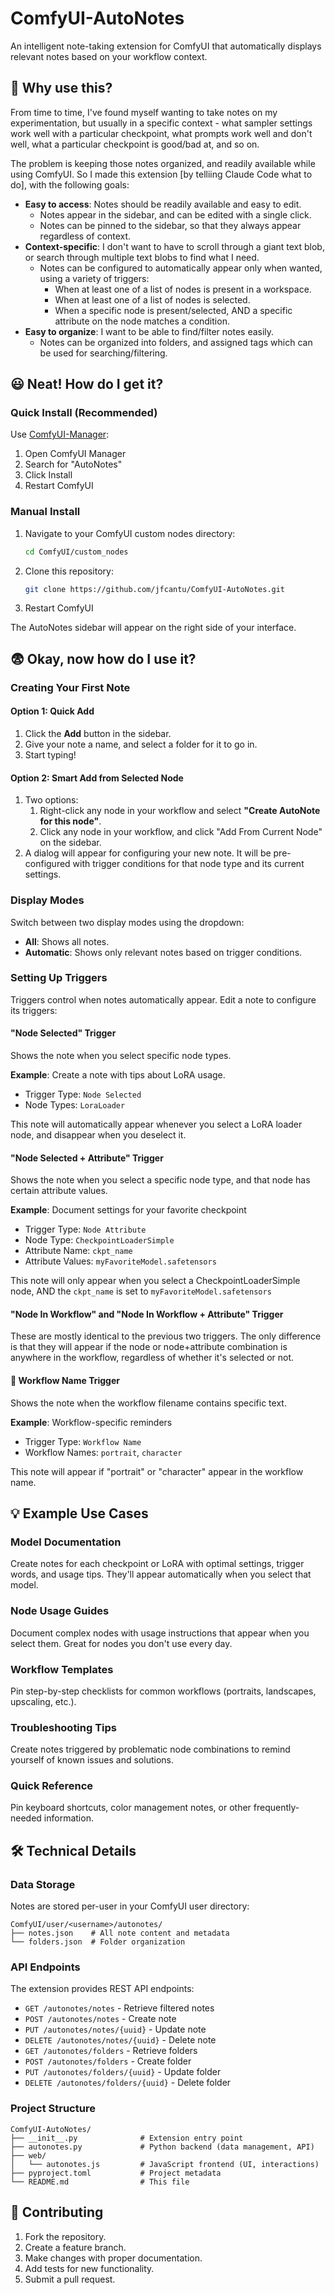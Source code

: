 # ComfyUI-AutoNotes

An intelligent note-taking extension for ComfyUI that automatically displays relevant notes based on your workflow context.

## 🤔 Why use this?

From time to time, I've found myself wanting to take notes on my experimentation, but usually in a specific context - what sampler settings work well with a particular checkpoint, what prompts work well and don't well, what a particular checkpoint is good/bad at, and so on.

The problem is keeping those notes organized, and readily available while using ComfyUI. So I made this extension [by telliing Claude Code what to do], with the following goals:

- **Easy to access**: Notes should be readily available and easy to edit.
  - Notes appear in the sidebar, and can be edited with a single click.
  - Notes can be pinned to the sidebar, so that they always appear regardless of context.
- **Context-specific**: I don't want to have to scroll through a giant text blob, or search through multiple text blobs to find what I need.
  - Notes can be configured to automatically appear only when wanted, using a variety of triggers:
    - When at least one of a list of nodes is present in a workspace.
    - When at least one of a list of nodes is selected.
    - When a specific node is present/selected, AND a specific attribute on the node matches a condition.
- **Easy to organize**: I want to be able to find/filter notes easily.
  - Notes can be organized into folders, and assigned tags which can be used for searching/filtering.

## 😃 Neat! How do I get it?

### Quick Install (Recommended)

Use [ComfyUI-Manager](https://github.com/ltdrdata/ComfyUI-Manager):

1. Open ComfyUI Manager
2. Search for "AutoNotes"
3. Click Install
4. Restart ComfyUI

### Manual Install

1. Navigate to your ComfyUI custom nodes directory:

   ```bash
   cd ComfyUI/custom_nodes
   ```

2. Clone this repository:

   ```bash
   git clone https://github.com/jfcantu/ComfyUI-AutoNotes.git
   ```

3. Restart ComfyUI

The AutoNotes sidebar will appear on the right side of your interface.

## 😨 Okay, now how do I use it?

### Creating Your First Note

#### Option 1: Quick Add

1. Click the **Add** button in the sidebar.
2. Give your note a name, and select a folder for it to go in.
3. Start typing!

#### Option 2: Smart Add from Selected Node

1. Two options:
   1. Right-click any node in your workflow and select **"Create AutoNote for this node"**.
   2. Click any node in your workflow, and click "Add From Current Node" on the sidebar.
2. A dialog will appear for configuring your new note. It will be pre-configured with trigger conditions for that node type and its current settings.

### Display Modes

Switch between two display modes using the dropdown:

- **All**: Shows all notes.
- **Automatic**: Shows only relevant notes based on trigger conditions.

### Setting Up Triggers

Triggers control when notes automatically appear. Edit a note to configure its triggers:

#### "Node Selected" Trigger

Shows the note when you select specific node types.

**Example**: Create a note with tips about LoRA usage.

- Trigger Type: `Node Selected`
- Node Types: `LoraLoader`

This note will automatically appear whenever you select a LoRA loader node, and disappear when you deselect it.

#### "Node Selected + Attribute" Trigger

Shows the note when you select a specific node type, and that node has certain attribute values.

**Example**: Document settings for your favorite checkpoint

- Trigger Type: `Node Attribute`
- Node Type: `CheckpointLoaderSimple`
- Attribute Name: `ckpt_name`
- Attribute Values: `myFavoriteModel.safetensors`

This note will only appear when you select a CheckpointLoaderSimple node, AND the `ckpt_name` is set to `myFavoriteModel.safetensors`

#### "Node In Workflow" and "Node In Workflow + Attribute" Trigger

These are mostly identical to the previous two triggers. The only difference is that they will appear if the node or node+attribute combination is anywhere in the workflow, regardless of whether it's selected or not.

#### 📝 Workflow Name Trigger

Shows the note when the workflow filename contains specific text.

**Example**: Workflow-specific reminders

- Trigger Type: `Workflow Name`
- Workflow Names: `portrait`, `character`

This note will appear if "portrait" or "character" appear in the workflow name.

## 💡 Example Use Cases

### Model Documentation

Create notes for each checkpoint or LoRA with optimal settings, trigger words, and usage tips. They'll appear automatically when you select that model.

### Node Usage Guides

Document complex nodes with usage instructions that appear when you select them. Great for nodes you don't use every day.

### Workflow Templates

Pin step-by-step checklists for common workflows (portraits, landscapes, upscaling, etc.).

### Troubleshooting Tips

Create notes triggered by problematic node combinations to remind yourself of known issues and solutions.

### Quick Reference

Pin keyboard shortcuts, color management notes, or other frequently-needed information.

## 🛠️ Technical Details

### Data Storage

Notes are stored per-user in your ComfyUI user directory:

```text
ComfyUI/user/<username>/autonotes/
├── notes.json    # All note content and metadata
└── folders.json  # Folder organization
```

### API Endpoints

The extension provides REST API endpoints:

- `GET /autonotes/notes` - Retrieve filtered notes
- `POST /autonotes/notes` - Create note
- `PUT /autonotes/notes/{uuid}` - Update note
- `DELETE /autonotes/notes/{uuid}` - Delete note
- `GET /autonotes/folders` - Retrieve folders
- `POST /autonotes/folders` - Create folder
- `PUT /autonotes/folders/{uuid}` - Update folder
- `DELETE /autonotes/folders/{uuid}` - Delete folder

### Project Structure

```text
ComfyUI-AutoNotes/
├── __init__.py              # Extension entry point
├── autonotes.py             # Python backend (data management, API)
├── web/
│   └── autonotes.js         # JavaScript frontend (UI, interactions)
├── pyproject.toml           # Project metadata
└── README.md                # This file
```

## 🤝 Contributing

1. Fork the repository.
2. Create a feature branch.
3. Make changes with proper documentation.
4. Add tests for new functionality.
5. Submit a pull request.
